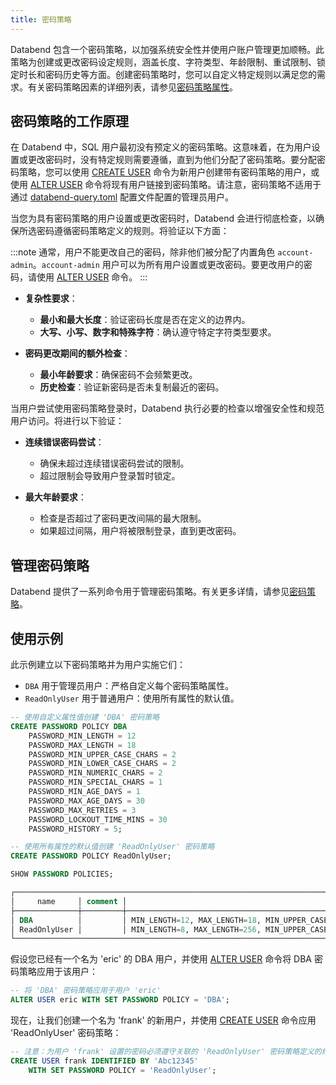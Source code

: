 ```yaml
---
title: 密码策略
---
```


Databend 包含一个密码策略，以加强系统安全性并使用户账户管理更加顺畅。此策略为创建或更改密码设定规则，涵盖长度、字符类型、年龄限制、重试限制、锁定时长和密码历史等方面。创建密码策略时，您可以自定义特定规则以满足您的需求。有关密码策略因素的详细列表，请参见[密码策略属性](/sql/sql-commands/ddl/password-policy/create-password-policy#password-policy-attributes)。

## 密码策略的工作原理

在 Databend 中，SQL 用户最初没有预定义的密码策略。这意味着，在为用户设置或更改密码时，没有特定规则需要遵循，直到为他们分配了密码策略。要分配密码策略，您可以使用 [CREATE USER](/sql/sql-commands/ddl/user/user-create-user) 命令为新用户创建带有密码策略的用户，或使用 [ALTER USER](/sql/sql-commands/ddl/user/user-alter-user) 命令将现有用户链接到密码策略。请注意，密码策略不适用于通过 [databend-query.toml](https://github.com/datafuselabs/databend/blob/main/scripts/distribution/configs/databend-query.toml) 配置文件配置的管理员用户。

当您为具有密码策略的用户设置或更改密码时，Databend 会进行彻底检查，以确保所选密码遵循密码策略定义的规则。将验证以下方面：

:::note
通常，用户不能更改自己的密码，除非他们被分配了内置角色 `account-admin`。`account-admin` 用户可以为所有用户设置或更改密码。要更改用户的密码，请使用 [ALTER USER](/sql/sql-commands/ddl/user/user-alter-user) 命令。
:::

- **复杂性要求**：
    - **最小和最大长度**：验证密码长度是否在定义的边界内。
    - **大写、小写、数字和特殊字符**：确认遵守特定字符类型要求。

- **密码更改期间的额外检查**：
    - **最小年龄要求**：确保密码不会频繁更改。
    - **历史检查**：验证新密码是否未复制最近的密码。

当用户尝试使用密码策略登录时，Databend 执行必要的检查以增强安全性和规范用户访问。将进行以下验证：

- **连续错误密码尝试**：
    - 确保未超过连续错误密码尝试的限制。
    - 超过限制会导致用户登录暂时锁定。

- **最大年龄要求**：
    - 检查是否超过了密码更改间隔的最大限制。
    - 如果超过间隔，用户将被限制登录，直到更改密码。

## 管理密码策略

Databend 提供了一系列命令用于管理密码策略。有关更多详情，请参见[密码策略](/sql/sql-commands/ddl/password-policy/)。

## 使用示例

此示例建立以下密码策略并为用户实施它们：

- `DBA` 用于管理员用户：严格自定义每个密码策略属性。
- `ReadOnlyUser` 用于普通用户：使用所有属性的默认值。

```sql
-- 使用自定义属性值创建 'DBA' 密码策略
CREATE PASSWORD POLICY DBA
    PASSWORD_MIN_LENGTH = 12
    PASSWORD_MAX_LENGTH = 18
    PASSWORD_MIN_UPPER_CASE_CHARS = 2
    PASSWORD_MIN_LOWER_CASE_CHARS = 2
    PASSWORD_MIN_NUMERIC_CHARS = 2
    PASSWORD_MIN_SPECIAL_CHARS = 1
    PASSWORD_MIN_AGE_DAYS = 1
    PASSWORD_MAX_AGE_DAYS = 30
    PASSWORD_MAX_RETRIES = 3
    PASSWORD_LOCKOUT_TIME_MINS = 30
    PASSWORD_HISTORY = 5;

-- 使用所有属性的默认值创建 'ReadOnlyUser' 密码策略
CREATE PASSWORD POLICY ReadOnlyUser;

SHOW PASSWORD POLICIES;

┌──────────────────────────────────────────────────────────────────────────────────────────────────────────────────────────────────────────────────────────────────────────────────────────────────────────────────────────────────┐
│     name     │ comment │                                                                                                 options                                                                                                 │
├──────────────┼─────────┼─────────────────────────────────────────────────────────────────────────────────────────────────────────────────────────────────────────────────────────────────────────────────────────────────────────┤
│ DBA          │         │ MIN_LENGTH=12, MAX_LENGTH=18, MIN_UPPER_CASE_CHARS=2, MIN_LOWER_CASE_CHARS=2, MIN_NUMERIC_CHARS=2, MIN_SPECIAL_CHARS=1, MIN_AGE_DAYS=1, MAX_AGE_DAYS=30, MAX_RETRIES=3, LOCKOUT_TIME_MINS=30, HISTORY=5 │
│ ReadOnlyUser │         │ MIN_LENGTH=8, MAX_LENGTH=256, MIN_UPPER_CASE_CHARS=1, MIN_LOWER_CASE_CHARS=1, MIN_NUMERIC_CHARS=1, MIN_SPECIAL_CHARS=0, MIN_AGE_DAYS=0, MAX_AGE_DAYS=90, MAX_RETRIES=5, LOCKOUT_TIME_MINS=15, HISTORY=0 │
└──────────────────────────────────────────────────────────────────────────────────────────────────────────────────────────────────────────────────────────────────────────────────────────────────────────────────────────────────┘
```

假设您已经有一个名为 'eric' 的 DBA 用户，并使用 [ALTER USER](/sql/sql-commands/ddl/user/user-alter-user) 命令将 DBA 密码策略应用于该用户：

```sql
-- 将 'DBA' 密码策略应用于用户 'eric'
ALTER USER eric WITH SET PASSWORD POLICY = 'DBA';
```

现在，让我们创建一个名为 'frank' 的新用户，并使用 [CREATE USER](/sql/sql-commands/ddl/user/user-create-user) 命令应用 'ReadOnlyUser' 密码策略：

```sql
-- 注意：为用户 'frank' 设置的密码必须遵守关联的 'ReadOnlyUser' 密码策略定义的约束。
CREATE USER frank IDENTIFIED BY 'Abc12345'
    WITH SET PASSWORD POLICY = 'ReadOnlyUser';
```
